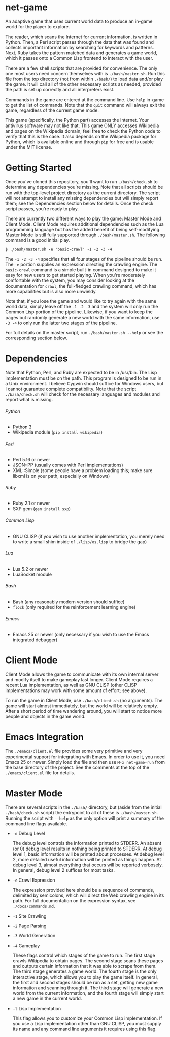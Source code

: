 net-game
========

An adaptive game that uses current world data to produce an in-game world for the player to explore.

The reader, which scans the Internet for current information, is written in Python. Then, a Perl script parses through the data that was found and collects important information by searching for keywords and patterns. Next, Ruby takes the pattern matched data and generates a game world, which it passes onto a Common Lisp frontend to interact with the user.

There are a few shell scripts that are provided for convenience. The only one most users need concern themselves with is `./bash/master.sh`. Run this file from the top directory (not from within `./bash/`) to load data and/or play the game. It will call all of the other necessary scripts as needed, provided the path is set up correctly and all interpreters exist.

Commands in the game are entered at the command line. Use `help` in-game to get the list of commands. Note that the `quit` command will always exit the game, regardless of the current game mode.

This game (specifically, the Python part) accesses the Internet. Your antivirus software may not like that. This game ONLY accesses Wikipedia and pages on the Wikipedia domain; feel free to check the Python code to verify that this is the case. It also depends on the Wikipedia package for Python, which is available online and through `pip` for free and is usable under the MIT license.

# Getting Started

Once you've cloned this repository, you'll want to run `./bash/check.sh` to determine any dependencies you're missing. Note that all scripts should be run with the top-level project directory as the current directory. The script will not attempt to install any missing dependencies but will simply report them; see the Dependencies section below for details. Once the check script passes, you're ready to play.

There are currently two different ways to play the game: Master Mode and Client Mode. Client Mode requires additional dependencies such as the Lua programming language but has the added benefit of being self-modifying. Master Mode is still fully supported through `./bash/master.sh`. The following command is a good initial play.

    $ ./bash/master.sh -e 'basic-crawl' -1 -2 -3 -4

The `-1 -2 -3 -4` specifies that all four stages of the pipeline should be run. The `-e` portion supplies an expression directing the crawling engine. The `basic-crawl` command is a simple built-in command designed to make it easy for new users to get started playing. When you're moderately comfortable with the system, you may consider looking at the documentation for `crawl`, the full-fledged crawling command, which has more capabilities but is also more unwieldy.

Note that, if you lose the game and would like to try again with the same world data, simply leave off the `-1 -2 -3` and the system will only run the Common Lisp portion of the pipeline. Likewise, if you want to keep the pages but randomly generate a new world with the same information, use `-3 -4` to only run the latter two stages of the pipeline.

For full details on the master script, run `./bash/master.sh --help` or see the corresponding section below.

# Dependencies

Note that Python, Perl, and Ruby are expected to be in /usr/bin. The Lisp implementation must be on the path. This program is designed to be run in a Unix environment. I believe Cygwin should suffice for Windows users, but I cannot guarantee complete compatibility. Note that the script `./bash/check.sh` will check for the necessary languages and modules and report what is missing.

###### Python
* Python 3
* Wikipedia module (`pip install wikipedia`)

###### Perl
* Perl 5.16 or newer
* JSON::PP (usually comes with Perl implementations)
* XML::Simple (some people have a problem loading this; make sure libxml is on your path, especially on Windows)

###### Ruby
* Ruby 2.1 or newer
* SXP gem (`gem install sxp`)

###### Common Lisp
* GNU CLISP (if you wish to use another implementation, you merely need to write a small shim inside of `./lisp/os.lisp` to bridge the gap)

###### Lua
* Lua 5.2 or newer
* LuaSocket module

###### Bash
* Bash (any reasonably modern version should suffice)
* `flock` (only required for the reinforcement learning engine)

###### Emacs
* Emacs 25 or newer (only necessary if you wish to use the Emacs integrated debugger)

# Client Mode

Client Mode allows the game to communicate with its own internal server and modify itself to make gameplay last longer. Client Mode requires a recent Lua implementation, as well as GNU CLISP (other CLISP implementations may work with some amount of effort; see above).

To run the game in Client Mode, use `./bash/client.sh` (no arguments). The game will start almost immediately, but the world will be relatively empty. After a short period of time wandering around, you will start to notice more people and objects in the game world.

# Emacs Integration

The `./emacs/client.el` file provides some very primitive and very experimental support for integrating with Emacs. In order to use it, you need Emacs 25 or newer. Simply load the file and then use `M-x net-game-run` from the base directory of the project. See the comments at the top of the `./emacs/client.el` file for details.

# Master Mode

There are several scripts in the `./bash/` directory, but (aside from the initial `./bash/check.sh` script) the entrypoint to all of these is `./bash/master.sh`. Running the script with `--help` as the only option will print a summary of the command line flags available.

 * `-d` Debug Level

   The debug level controls the information printed to STDERR. An absent (or 0) debug level results in nothing being printed to STDERR. At debug level 1, basic information will be printed about processes. At debug level 2, more detailed useful information will be printed as things happen. At debug level 3, almost everything that occurs will be reported verbosely. In general, debug level 2 suffices for most tasks.

 * `-e` Crawl Expression

   The expression provided here should be a sequence of commands, delimited by semicolons, which will direct the Web crawling engine in its path. For full documentation on the expression syntax, see `./docs/commands.md`.

 * `-1` Site Crawling
 * `-2` Page Parsing
 * `-3` World Generation
 * `-4` Gameplay

   These flags control which stages of the game to run. The first stage crawls Wikipedia to obtain pages. The second stage scans these pages and outputs certain information that it was able to scrape from them. The third stage generates a game world. The fourth stage is the only interactive stage, which allows you to play the game itself. In general, the first and second stages should be run as a set, getting new game information and scanning through it. The third stage will generate a new world from the current information, and the fourth stage will simply start a new game in the current world.

 * `-l` Lisp Implementation

   This flag allows you to customize your Common Lisp implementation. If you use a Lisp implementation other than GNU CLISP, you must supply its name and any command line arguments it requires using this flag.
